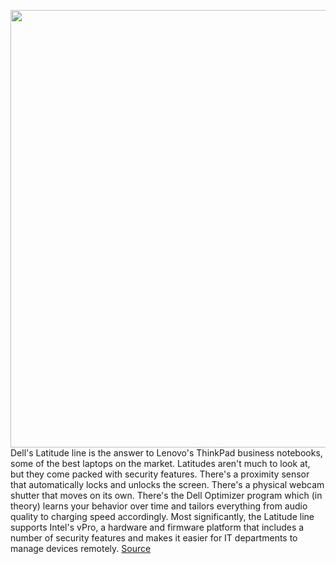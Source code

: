 <img src='https://cdn.vox-cdn.com/thumbor/N2Lp0WA4rmn0KpMaQ7GwSlJn3_g=/0x0:2040x1360/1200x675/filters:focal(866x597:1192x923)/cdn.vox-cdn.com/uploads/chorus_image/image/69703624/mchin_210802_4692_0005.0.jpg' width='700px' /><br/>
Dell's Latitude line is the answer to Lenovo's ThinkPad business notebooks, some of the best laptops on the market. Latitudes aren't much to look at, but they come packed with security features. There's a proximity sensor that automatically locks and unlocks the screen. There's a physical webcam shutter that moves on its own. There's the Dell Optimizer program which (in theory) learns your behavior over time and tailors everything from audio quality to charging speed accordingly. Most significantly, the Latitude line supports Intel's vPro, a hardware and firmware platform that includes a number of security features and makes it easier for IT departments to manage devices remotely.
<a href='https://www.theverge.com/22613661/dell-latitude-9420-review-design-specs-price-features'> Source <a/>